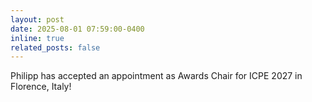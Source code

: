 ```yaml
---
layout: post
date: 2025-08-01 07:59:00-0400
inline: true
related_posts: false
---
```


Philipp has accepted an appointment as Awards Chair for ICPE 2027 in Florence, Italy!